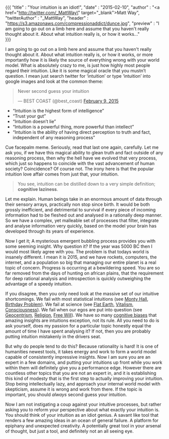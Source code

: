 {{{
	"title" : "Your intuition is an idiot!",
	"date" : "2015-02-10",
    "author" : "<a href=\"http://twitter.com/_MattWay\" target=\"_blank\">Matt Way</a>",
    "twitterAuthor" : "_MattWay",
    "header" : "https://s3.amazonaws.com/compressionaddict/dunce.jpg",
    "preview" : "I am going to go out on a limb here and assume that you haven't really thought about it. About what intuition really is, or how it works..."    
}}}

I am going to go out on a limb here and assume that you haven't really thought about it. About what intuition really is, or how it works, or more importantly how it is likely the source of everything wrong with your world model. What is absolutely crazy to me, is just how highly most people regard their intuition. Like it is some magical oracle that you mustn’t question. I mean just search twitter for ‘intuition’ or type ‘intuition’ into google images and look at the common theme:

<!-- preview -->

<blockquote class="twitter-tweet" lang="en"><p>Never second guess your intuition</p>&mdash; BEST COAST (@best_coast) <a href="https://twitter.com/best_coast/status/564891169574752257">February 9, 2015</a></blockquote>
<script async src="//platform.twitter.com/widgets.js" charset="utf-8"></script>

* “Intuition is the highest form of intelligence”
* “Trust your gut”
* “Intuition doesn’t lie”
* “Intuition is a powerful thing, more powerful than intellect”
* “Intuition is the ability of having direct perception to truth and fact, independent of any reasoning process”

Cue facepalm meme. Seriously, read that last one again, carefully. Let me ask you, if we have this magical ability to glean truth and fact outside of any reasoning process, then why the hell have we evolved that very process, which just so happens to coincide with the vast advancement of human society? Coincidence? Of course not. The irony here is that the popular intuition love affair comes from just that, your intuition.

> You see, intuition can be distilled down to a very simple definition; **cognitive laziness**. 

Let me explain. Human beings take in an enormous amount of data through their sensory arrays, practically non stop since birth. It would be both grossly inefficient, and detrimental to survival if every piece of incoming information had to be fleshed out and analysed in a rationally deep manner. So we have a complex, yet malleable set of processes that filter, integrate and analyse information very quickly, based on the model your brain has developed through its years of experience.

Now I get it; A mysterious emergent bubbling process provides you with some seeming insight. Why question it? If the year was 5000 BC then I would most likely agree with you. The problem is that todays world is insanely different. I mean it is 2015, and we have rockets, computers, the internet, and a population so big that managing our entire planet is a real topic of concern. Progress is occurring at a bewildering speed. You are so far removed from the days of hunting on african plains, that the requirement for deep rational analysis and introspection is quickly outweighing the advantage of a speedy intuition.

If you disagree, then you only need look at the massive set of our intuitive shortcomings. We fail with most statistical intuitions (see [Monty Hall], [Birthday Problem]). We fail at science (see [Flat Earth], [Vitalism], [Consciousness]). We fail when our egos are put into question (see [Geocentrism], [Religion], [Free Will]). We have so many [cognitive biases] that amazing insights are intuitions exception, not its rule. All you need to do is ask yourself, does my passion for a particular topic honestly equal the amount of time I have spent analysing it? If not, then you are probably putting intuition mistakenly in the drivers seat.

[Monty Hall]: http://en.wikipedia.org/wiki/Monty_Hall_problem
[Birthday Problem]: http://en.wikipedia.org/wiki/Birthday_problem
[Flat Earth]: http://en.wikipedia.org/wiki/Flat_Earth
[Vitalism]: http://en.wikipedia.org/wiki/Vitalism
[Consciousness]: http://www.compressionaddict.com/posts/mind/building-conscious-machines-the-hard-problem-delusion
[Geocentrism]: http://en.wikipedia.org/wiki/Geocentric_model
[Religion]: https://www.youtube.com/watch?v=MQox1hQrABQ
[Free Will]: http://churn.tv/c/1hbaf54roa9uu/v/1ievid441ygdi
[cognitive biases]: http://en.wikipedia.org/wiki/List_of_cognitive_biases

But why do people tend to do this? Because rationality is hard! It is one of humanities newest tools, it takes energy and work to form a world model capable of consistently impressive insights. Now I am sure you are an expert in a few domains, and putting your intuitions up front while you work within them will definitely give you a performance edge. However there are countless other topics that you are not an expert in, and it is establishing this kind of modesty that is the first step to actually improving your intuition. Stop being intellectually lazy, and approach your internal world model with skepticism, assume it is wrong and work from there. If the topic is important, you should *always* second guess your intuition.

Now I am not instigating a coup against your intuitive processes, but rather asking you to reform your perspective about what exactly your intuition is. You should think of your intuition as an idiot genius. A savant like tool that renders a few amazing ideas in an ocean of general failure. A platform for epiphany and unexpected creativity. A potentially great tool in your arsenal of thought, but just a tool, and definitely not an all seeing eye.

